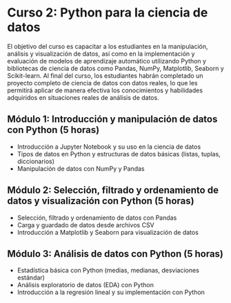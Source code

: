 # Curso 2: Python para la ciencia de datos

El objetivo del curso es capacitar a los estudiantes en la manipulación, análisis y visualización de datos, así como en la implementación y evaluación de modelos de aprendizaje automático utilizando Python y bibliotecas de ciencia de datos como Pandas, NumPy, Matplotlib, Seaborn y Scikit-learn. Al final del curso, los estudiantes habrán completado un proyecto completo de ciencia de datos con datos reales, lo que les permitirá aplicar de manera efectiva los conocimientos y habilidades adquiridos en situaciones reales de análisis de datos. 

## Módulo 1: Introducción y manipulación de datos con Python (5 horas)

- Introducción a Jupyter Notebook y su uso en la ciencia de datos
- Tipos de datos en Python y estructuras de datos básicas (listas, tuplas, diccionarios)
- Manipulación de datos con NumPy y Pandas

## Módulo 2: Selección, filtrado y ordenamiento de datos y visualización con Python (5 horas)

- Selección, filtrado y ordenamiento de datos con Pandas
- Carga y guardado de datos desde archivos CSV
- Introducción a Matplotlib y Seaborn para visualización de datos

## Módulo 3: Análisis de datos con Python (5 horas)

- Estadística básica con Python (medias, medianas, desviaciones estándar)
- Análisis exploratorio de datos (EDA) con Python
- Introducción a la regresión lineal y su implementación con Python

